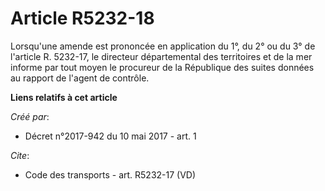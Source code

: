 # Article R5232-18

Lorsqu'une amende est prononcée en application du 1°, du 2° ou du 3° de l'article R. 5232-17, le directeur départemental des
territoires et de la mer informe par tout moyen le procureur de la République des suites données au rapport de l'agent de
contrôle.

**Liens relatifs à cet article**

_Créé par_:

  - Décret n°2017-942 du 10 mai 2017 - art. 1

_Cite_:

  - Code des transports - art. R5232-17 (VD)
